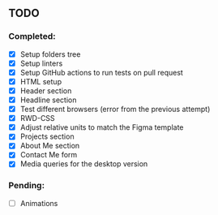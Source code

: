 ## TODO

### Completed:
- [X] Setup folders tree
- [X] Setup linters
- [X] Setup GitHub actions to run tests on pull request
- [X] HTML setup
- [X] Header section
- [X] Headline section
- [X] Test different browsers (error from the previous attempt)
- [X] RWD-CSS
- [X] Adjust relative units to match the Figma template
- [X] Projects section
- [X] About Me section
- [X] Contact Me form
- [X] Media queries for the desktop version

### Pending:
- [ ] Animations